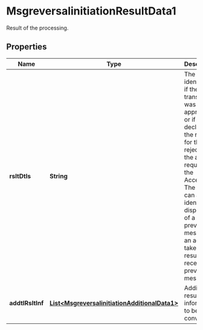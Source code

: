 

# MsgreversalinitiationResultData1

Result of the processing.

## Properties

| Name | Type | Description | Notes |
|------------ | ------------- | ------------- | -------------|
|**rsltDtls** | **String** | The code identifying if the transaction was approved, or if it was declined, the reason for the rejection or the action required of the Acceptor. The code can also identify the disposition of a previous message or an action taken as a result of receipt of a previous message. |  [optional] |
|**addtlRsltInf** | [**List&lt;MsgreversalinitiationAdditionalData1&gt;**](MsgreversalinitiationAdditionalData1.md) | Additional result information to be conveyed. |  [optional] |



